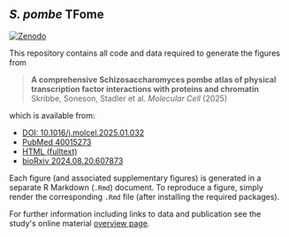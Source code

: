 ## *S. pombe* TFome

[![Zenodo](https://zenodo.org/badge/817780853.svg)](https://zenodo.org/doi/10.5281/zenodo.13270428)

This repository contains all code and data required to generate the figures from

> **A comprehensive Schizosaccharomyces pombe atlas of physical transcription factor
interactions with proteins and chromatin** Skribbe, Soneson, Stadler et al. *Molecular Cell* (2025)

which is available from:

- [DOI: 10.1016/j.molcel.2025.01.032](https://doi.org/10.1016/j.molcel.2025.01.032)
- [PubMed 40015273](https://pubmed.ncbi.nlm.nih.gov/40015273/)
- [HTML (fulltext)](https://www.cell.com/molecular-cell/fulltext/S1097-2765(25)00099-1)
- [bioRxiv 2024.08.20.607873](https://doi.org/10.1101/2024.08.20.607873)

Each figure (and associated supplementary figures) is generated in a separate R Markdown (`.Rmd`) document. To reproduce a figure, simply render the corresponding `.Rmd` file (after installing the required packages).

For further information including links to data and publication see the study's online material [overview page](https://fmicompbio.github.io/Spombe_TFome/).


